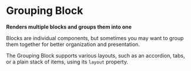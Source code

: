 # Grouping Block

**Renders multiple blocks and groups them into one**

Blocks are individual components, but sometimes you may want to group them together for better organization and presentation.

The Grouping Block supports various layouts, such as an accordion, tabs, or a plain stack of items, using its `layout` property.

